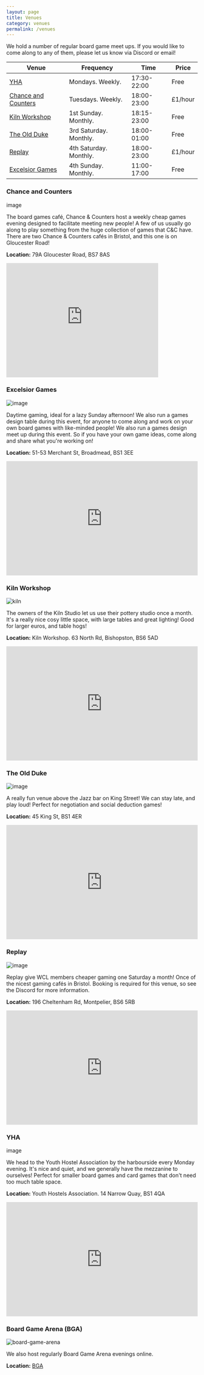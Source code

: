 ```yaml
---
layout: page
title: Venues
category: venues
permalink: /venues
---
```


We hold a number of regular board game meet ups. If you would like to come along to any of them, please let us know via Discord or email!

Venue            |  Frequency              |  Time          |  Price
---------------  |---------------------    |----------------|--------
[YHA](#yha)              |  Mondays. Weekly.        |  17:30-22:00   |  Free
[Chance and Counters](#chance-and-counters) | Tuesdays. Weekly.       |  18:00-23:00   | £1/hour
[Kiln Workshop](#kiln-workshop)    |  1st Sunday. Monthly.    |  18:15-23:00   | Free
[The Old Duke](#the-old-duke)     |  3rd Saturday. Monthly. | 18:00-01:00     | Free
[Replay](#replay)            | 4th Saturday. Monthly.   |  18:00-23:00   | £1/hour
[Excelsior Games](#excelsior-games) | 4th Sunday. Monthly.       | 11:00-17:00   | Free


### __Chance and Counters__

  image

  The board games café, Chance & Counters host a weekly cheap games evening designed to facilitate meeting new people! A few of us usually go along to play something from the huge collection of games that C&C have. There are two Chance & Counters cafés in Bristol, and this one is on Gloucester Road!

  **Location:** 79A Gloucester Road, BS7 8AS
  <iframe src="https://www.google.com/maps/embed?pb=!1m18!1m12!1m3!1d2485.276732747502!2d-2.592363866792998!3d51.47143454786868!2m3!1f0!2f0!3f0!3m2!1i1024!2i768!4f13.1!3m3!1m2!1s0x48718f6b88301d8b%3A0xcfa213285d0cd61d!2sChance%20%26%20Counters!5e0!3m2!1sen!2suk!4v1738693280878!5m2!1sen!2suk" width="400" height="300" style="border:0;" allowfullscreen="" loading="lazy" referrerpolicy="no-referrer-when-downgrade"></iframe>

### __Excelsior Games__

![image](https://github.com/user-attachments/assets/3a5e3d59-8822-4a37-94b1-fe8925ffc6b2)

Daytime gaming, ideal for a lazy Sunday afternoon! We also run a games design table during this event, for anyone to come along and work on your own board games with like-minded people!
We also run a games design meet up during this event. So if you have your own game ideas, come along and share what you're working on!

**Location:** 51-53 Merchant St, Broadmead, BS1 3EE
<iframe src="https://www.google.com/maps/embed?pb=!1m18!1m12!1m3!1d4180.9412363184165!2d-2.5932829724131308!3d51.458109932464396!2m3!1f0!2f0!3f0!3m2!1i1024!2i768!4f13.1!3m3!1m2!1s0x48718e716d01d22f%3A0xeab38084c783dd7a!2sExcelsior%20Comics%20Ltd!5e0!3m2!1sen!2suk!4v1738507536047!5m2!1sen!2suk" width="100%" height="300" style="border:0;" allowfullscreen="" loading="lazy" referrerpolicy="no-referrer-when-downgrade"></iframe>

### __Kiln Workshop__

![kiln](../assets/img/kiln.png)

The owners of the Kiln Studio let us use their pottery studio once a month. It's a really nice cosy little space, with large tables and great lighting! Good for larger euros, and table hogs!

**Location:** Kiln Workshop. 63 North Rd, Bishopston, BS6 5AD
  <iframe src="https://www.google.com/maps/embed?pb=!1m18!1m12!1m3!1d2485.257440040249!2d-2.5941152344580214!3d51.47178869976014!2m3!1f0!2f0!3f0!3m2!1i1024!2i768!4f13.1!3m3!1m2!1s0x48718e094906bdeb%3A0xa731fe12077321d3!2sKiln%20Workshop!5e0!3m2!1sen!2suk!4v1738507570951!5m2!1sen!2suk" width="100%" height="300" style="border:0;" allowfullscreen="" loading="lazy" referrerpolicy="no-referrer-when-downgrade"></iframe>

### __The Old Duke__

![image](https://github.com/user-attachments/assets/6474994e-8351-46c3-a034-60582b688fb4)


 A really fun venue above the Jazz bar on King Street! We can stay late, and play loud! Perfect for negotiation and social deduction games!

 **Location:** 45 King St, BS1 4ER
 <iframe src="https://www.google.com/maps/embed?pb=!1m18!1m12!1m3!1d2486.3508239506004!2d-2.5952421315019274!3d51.45171494607229!2m3!1f0!2f0!3f0!3m2!1i1024!2i768!4f13.1!3m3!1m2!1s0x48718e78fa6c82df%3A0x3ebd917be8c31326!2sThe%20Old%20Duke!5e0!3m2!1sen!2suk!4v1738507590582!5m2!1sen!2suk" width="100%" height="300" style="border:0;" allowfullscreen="" loading="lazy" referrerpolicy="no-referrer-when-downgrade"></iframe>

### __Replay__

![image](https://github.com/user-attachments/assets/6e8ac4f0-fdab-4ce1-91dc-49470af153b2)


Replay give WCL members cheaper gaming one Saturday a month! Once of the nicest gaming cafés in Bristol. Booking is required for this venue, so see the Discord for more information.

**Location:** 196 Cheltenham Rd, Montpelier, BS6 5RB
  <iframe src="https://www.google.com/maps/embed?pb=!1m18!1m12!1m3!1d5911.537230877614!2d-2.5973041727780974!3d51.46742346539875!2m3!1f0!2f0!3f0!3m2!1i1024!2i768!4f13.1!3m3!1m2!1s0x48718e0b9ea095cf%3A0x8a40fd52ead5f683!2sReplay%20Bristol%20Board%20Game%20Cafe!5e0!3m2!1sen!2suk!4v1738507615351!5m2!1sen!2suk" width="100%" height="300" style="border:0;" allowfullscreen="" loading="lazy" referrerpolicy="no-referrer-when-downgrade"></iframe>

### __YHA__

  image

We head to the Youth Hostel Association by the harbourside every Monday evening.
It's nice and quiet, and we generally have the mezzanine to ourselves!
Perfect for smaller board games and card games that don't need too much table space.

**Location:** Youth Hostels Association. 14 Narrow Quay, BS1 4QA
  <iframe src="https://www.google.com/maps/embed?pb=!1m18!1m12!1m3!1d2486.458571061569!2d-2.59868772832214!3d51.449736482182196!2m3!1f0!2f0!3f0!3m2!1i1024!2i768!4f13.1!3m3!1m2!1s0x48718dd6745caad7%3A0xfa062c9e2c242995!2sYHA%20Bristol!5e0!3m2!1sen!2suk!4v1738507636326!5m2!1sen!2suk" width="100%" height="300" style="border:0;" allowfullscreen="" loading="lazy" referrerpolicy="no-referrer-when-downgrade"></iframe>

### __Board Game Arena (BGA)__

![board-game-arena](../assets/img/board-game-arena.png)

We also host regularly Board Game Arena evenings online.

**Location:** [BGA](https://boardgamearena.com/welcome)
